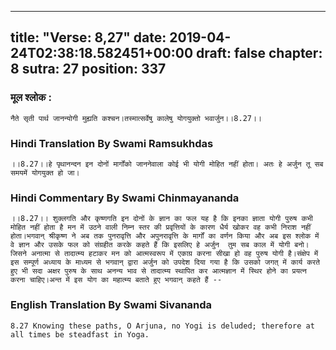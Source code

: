 
---
title: "Verse: 8,27"
date: 2019-04-24T02:38:18.582451+00:00
draft: false
chapter: 8
sutra: 27
position: 337
---
### मूल श्लोक :
```
नैते सृती पार्थ जानन्योगी मुह्यति कश्चन।तस्मात्सर्वेषु कालेषु योगयुक्तो भवार्जुन।।8.27।।

```

### Hindi Translation By Swami Ramsukhdas
```
।।8.27।।हे पृथानन्दन इन दोनों मार्गोंको जाननेवाला कोई भी योगी मोहित नहीं होता। अतः हे अर्जुन तू सब समयमें योगयुक्त हो जा।

```

### Hindi Commentary By Swami Chinmayananda
```
।।8.27।। शुक्लगति और कृष्णगति इन दोनों के ज्ञान का फल यह है कि इनका ज्ञाता योगी पुरुष कभी मोहित नहीं होता है मन में उठने वाली निम्न स्तर की प्रवृत्तियों के कारण धैर्य खोकर वह कभी निराश नहीं होता।भगवान् श्रीकृष्ण ने अब तक पुनरावृत्ति और अपुनरावृत्ति के मार्गों का वर्णन किया और अब इस श्लोक में वे ज्ञान और उसके फल को संग्रहीत करके कहते हैं कि इसलिए हे अर्जुन  तुम सब काल में योगी बनो। जिसने अनात्मा से तादात्म्य हटाकर मन को आत्मस्वरूप में एकाग्र करना सीखा हो वह पुरुष योगी है।संक्षेप में इस सम्पूर्ण अध्याय के माध्यम से भगवान् द्वारा अर्जुन को उपदेश दिया गया है कि उसको जगत् में कार्य करते हुए भी सदा अक्षर पुरुष के साथ अनन्य भाव से तादात्म्य स्थापित कर आत्मज्ञान में स्थिर होने का प्रयत्न करना चाहिए।अन्त में इस योग का महात्म्य बताते हुए भगवान् कहते हैं --

```

### English Translation By Swami  Sivananda
```
8.27 Knowing these paths, O Arjuna, no Yogi is deluded; therefore at all times be steadfast in Yoga.

```

